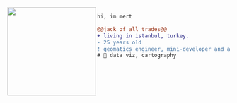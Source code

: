 <img align="left" height="200" src="https://media.giphy.com/media/9zXN5MMd765MsF7K7o/giphy.gif"/>

```diff
hi, im mert

@@jack of all trades@@
+ living in istanbul, turkey.
- 25 years old
! geomatics engineer, mini-developer and avg ferrari enjoyer
# 📖 data viz, cartography
```

[comment]: <> (took it from jewdew's bio)
